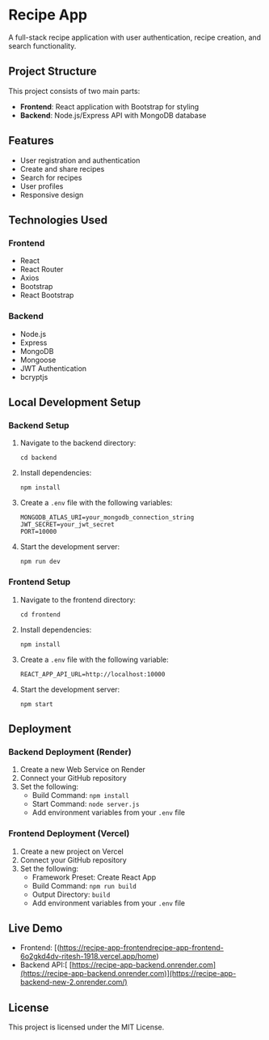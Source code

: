 # Recipe App

A full-stack recipe application with user authentication, recipe creation, and search functionality.

## Project Structure

This project consists of two main parts:

- **Frontend**: React application with Bootstrap for styling
- **Backend**: Node.js/Express API with MongoDB database

## Features

- User registration and authentication
- Create and share recipes
- Search for recipes
- User profiles
- Responsive design

## Technologies Used

### Frontend
- React
- React Router
- Axios
- Bootstrap
- React Bootstrap

### Backend
- Node.js
- Express
- MongoDB
- Mongoose
- JWT Authentication
- bcryptjs

## Local Development Setup

### Backend Setup

1. Navigate to the backend directory:
   ```
   cd backend
   ```

2. Install dependencies:
   ```
   npm install
   ```

3. Create a `.env` file with the following variables:
   ```
   MONGODB_ATLAS_URI=your_mongodb_connection_string
   JWT_SECRET=your_jwt_secret
   PORT=10000
   ```

4. Start the development server:
   ```
   npm run dev
   ```

### Frontend Setup

1. Navigate to the frontend directory:
   ```
   cd frontend
   ```

2. Install dependencies:
   ```
   npm install
   ```

3. Create a `.env` file with the following variable:
   ```
   REACT_APP_API_URL=http://localhost:10000
   ```

4. Start the development server:
   ```
   npm start
   ```

## Deployment

### Backend Deployment (Render)

1. Create a new Web Service on Render
2. Connect your GitHub repository
3. Set the following:
   - Build Command: `npm install`
   - Start Command: `node server.js`
   - Add environment variables from your `.env` file

### Frontend Deployment (Vercel)

1. Create a new project on Vercel
2. Connect your GitHub repository
3. Set the following:
   - Framework Preset: Create React App
   - Build Command: `npm run build`
   - Output Directory: `build`
   - Add environment variables from your `.env` file

## Live Demo

- Frontend: [(https://recipe-app-frontendrecipe-app-frontend-6o2gkd4dv-ritesh-1918.vercel.app/home)
- Backend API:[ [https://recipe-app-backend.onrender.com](https://recipe-app-backend.onrender.com)](https://recipe-app-backend-new-2.onrender.com/)

## License

This project is licensed under the MIT License.
